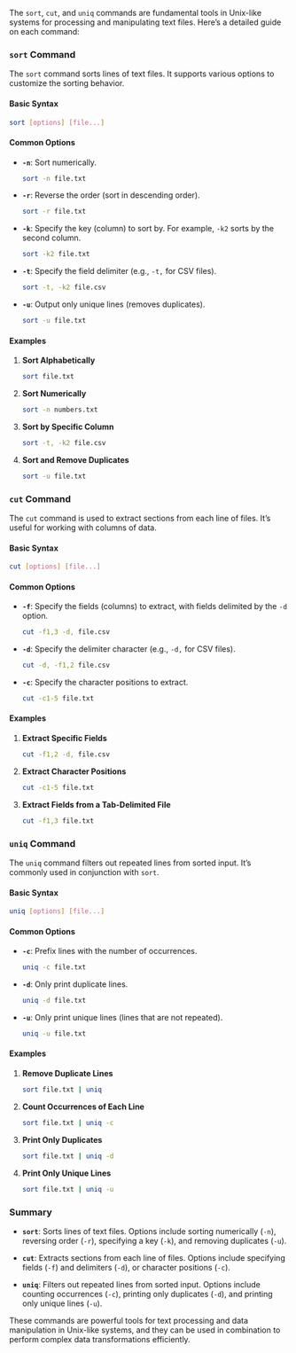 The `sort`, `cut`, and `uniq` commands are fundamental tools in Unix-like systems for processing and manipulating text files. Here’s a detailed guide on each command:

### `sort` Command

The `sort` command sorts lines of text files. It supports various options to customize the sorting behavior.

#### Basic Syntax

```sh
sort [options] [file...]
```

#### Common Options

- **`-n`**: Sort numerically.
  
  ```sh
  sort -n file.txt
  ```

- **`-r`**: Reverse the order (sort in descending order).
  
  ```sh
  sort -r file.txt
  ```

- **`-k`**: Specify the key (column) to sort by. For example, `-k2` sorts by the second column.

  ```sh
  sort -k2 file.txt
  ```

- **`-t`**: Specify the field delimiter (e.g., `-t,` for CSV files).

  ```sh
  sort -t, -k2 file.csv
  ```

- **`-u`**: Output only unique lines (removes duplicates).

  ```sh
  sort -u file.txt
  ```

#### Examples

1. **Sort Alphabetically**

   ```sh
   sort file.txt
   ```

2. **Sort Numerically**

   ```sh
   sort -n numbers.txt
   ```

3. **Sort by Specific Column**

   ```sh
   sort -t, -k2 file.csv
   ```

4. **Sort and Remove Duplicates**

   ```sh
   sort -u file.txt
   ```

### `cut` Command

The `cut` command is used to extract sections from each line of files. It’s useful for working with columns of data.

#### Basic Syntax

```sh
cut [options] [file...]
```

#### Common Options

- **`-f`**: Specify the fields (columns) to extract, with fields delimited by the `-d` option.
  
  ```sh
  cut -f1,3 -d, file.csv
  ```

- **`-d`**: Specify the delimiter character (e.g., `-d,` for CSV files).

  ```sh
  cut -d, -f1,2 file.csv
  ```

- **`-c`**: Specify the character positions to extract.

  ```sh
  cut -c1-5 file.txt
  ```

#### Examples

1. **Extract Specific Fields**

   ```sh
   cut -f1,2 -d, file.csv
   ```

2. **Extract Character Positions**

   ```sh
   cut -c1-5 file.txt
   ```

3. **Extract Fields from a Tab-Delimited File**

   ```sh
   cut -f1,3 file.txt
   ```

### `uniq` Command

The `uniq` command filters out repeated lines from sorted input. It’s commonly used in conjunction with `sort`.

#### Basic Syntax

```sh
uniq [options] [file...]
```

#### Common Options

- **`-c`**: Prefix lines with the number of occurrences.

  ```sh
  uniq -c file.txt
  ```

- **`-d`**: Only print duplicate lines.

  ```sh
  uniq -d file.txt
  ```

- **`-u`**: Only print unique lines (lines that are not repeated).

  ```sh
  uniq -u file.txt
  ```

#### Examples

1. **Remove Duplicate Lines**

   ```sh
   sort file.txt | uniq
   ```

2. **Count Occurrences of Each Line**

   ```sh
   sort file.txt | uniq -c
   ```

3. **Print Only Duplicates**

   ```sh
   sort file.txt | uniq -d
   ```

4. **Print Only Unique Lines**

   ```sh
   sort file.txt | uniq -u
   ```

### Summary

- **`sort`**: Sorts lines of text files. Options include sorting numerically (`-n`), reversing order (`-r`), specifying a key (`-k`), and removing duplicates (`-u`).
  
- **`cut`**: Extracts sections from each line of files. Options include specifying fields (`-f`) and delimiters (`-d`), or character positions (`-c`).

- **`uniq`**: Filters out repeated lines from sorted input. Options include counting occurrences (`-c`), printing only duplicates (`-d`), and printing only unique lines (`-u`).

These commands are powerful tools for text processing and data manipulation in Unix-like systems, and they can be used in combination to perform complex data transformations efficiently.
